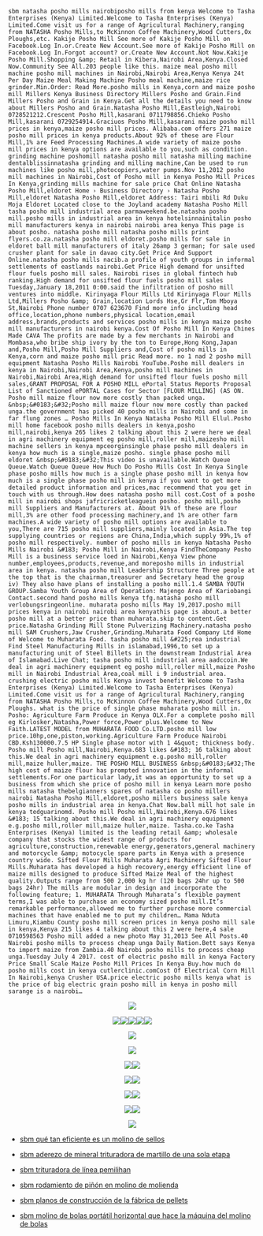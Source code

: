 
```
sbm natasha posho mills nairobiposho mills from kenya Welcome to Tasha Enterprises (Kenya) Limited.Welcome to Tasha Enterprises (Kenya) Limited.Come visit us for a range of Agricultural Machinery,ranging from NATASHA Posho Mills,to McKinnon Coffee Machinery,Wood Cutters,Ox Ploughs,etc. Kakije Posho Mill See more of Kakije Posho Mill on Facebook.Log In.or.Create New Account.See more of Kakije Posho Mill on Facebook.Log In.Forgot account? or.Create New Account.Not Now.Kakije Posho Mill.Shopping &amp; Retail in Kibera,Nairobi Area,Kenya.Closed Now.Community See All.203 people like this. maize meal posho mill machine ‎posho mill machines in Nairobi,Nairobi Area,Kenya Kenya 24t Per Day Maize Meal Making Machine Posho meal machine,maize rice grinder.Min.Order: Read More.posho mills in Kenya,corn and maize posho mill Millers Kenya Business Directory Millers Posho and Grain.Find Millers Posho and Grain in Kenya.Get all the details you need to know about Millers Posho and Grain.Natasha Posho Mill,Eastleigh,Nairobi 0728521212.Crescent Posho Mill,kasarani 0711798856.Chieko Posho Mill,kasarani 0729254914.Graciuos Posho Mill,kasarani maize posho mill prices in kenya,maize posho mill prices. Alibaba.com offers 271 maize posho mill prices in kenya products.About 92% of these are Flour Mill,1% are Feed Processing Machines.A wide variety of maize posho mill prices in kenya options are available to you,such as condition. grinding machine poshomill natasha posho mill natasha milling machine dentalblissinnatasha grinding and milling machine,Can be used to run machines like posho mill,photocopiers,water pumps.Nov 11,2012 posho mill machines in Nairobi,Cost of Posho mill in Kenya Posho Mill Prices In Kenya,grinding mills machine for sale price Chat Online Natasha Posho Mill,eldoret Home › Business Directory › Natasha Posho Mill,eldoret Natasha Posho Mill,eldoret Address: Tairi mbili Rd Duku Moja Eldoret Located close to the Joyland academy Natasha Posho Mill tasha posho mill industrial area parmaweekend.be.natasha posho mill.posho mills in industrial area in kenya hotelsinnainitalin posho mill manufacturers kenya in nairobi nairobi area kenya This page is about posho. natasha posho mill natasha posho mills print flyers.co.za.natasha posho mill eldoret.posho mills for sale in eldoret ball mill manufacturers of italy 26amp 3 german; for sale used crusher plant for sale in davao city.Get Price And Support Online.natasha posho mills nacib.a profile of youth groups in informal settlements of eastlands nairobi.Get Price High demand for unsifted flour fuels posho mill sales. Nairobi rises in global fintech hub ranking.High demand for unsifted flour fuels posho mill sales Tuesday,January 18,2011 0:00.said the infiltration of posho mill ventures into middle. Kirinyaga Flour Mills Ltd Kirinyaga Flour Mills Ltd,Millers Posho &amp; Grain,location Lords Hse,Gr Flr,Tom Mboya St,Nairobi Phone number 0707 623670 Find more info including head office,location,phone numbers,physical location,email address,brands,products and services posho mills in kenya maize posho mill manufacturers in nairobi kenya.Cost Of Posho Mill In Kenya Chines Made CAVA The profits are made by a few merchants in Nairobi and Mombasa,who bribe ship ivory by the ton to Europe,Hong Kong,Japan and,Posho Mill,Posho Mill Suppliers and,Cost of posho mills in Kenya,corn and maize posho mill pric Read more. no 1 nad 2 posho mill equipment Natasha Posho Mills Nairobi YouTube.Posho mill dealers in kenya in Nairobi,Nairobi Area,Kenya,posho mill machines in Nairobi,Nairobi Area,High demand for unsifted flour fuels posho mill sales,GRANT PROPOSAL FOR A POSHO MILL ePortal Status Reports Proposal List of Sanctioned ePORTAL Cases for Sector [FLOUR MILLING] (AS ON. Posho mill maize flour now more costly than packed unga. &nbsp;&#0183;&#32;Posho mill maize flour now more costly than packed unga.the government has picked 40 posho mills in Nairobi and some in far flung zones … Posho Mills In Kenya Natasha Posho Mill Ellul.Posho mill home facebook posho mills dealers in kenya,posho mill,nairobi,kenya 265 likes 2 talking about this 2 were here we deal in agri machinery equipment eg posho mill,roller mill,maizesho mill machine sellers in kenya mpceorginsingle phase posho mill dealers in kenya how much is a single,maize posho. single phase posho mill eldoret &nbsp;&#0183;&#32;This video is unavailable.Watch Queue Queue.Watch Queue Queue How Much Do Posho Mills Cost In Kenya Single phase posho mills how much is a single phase posho mill in kenya how much is a single phase posho mill in kenya if you want to get more detailed product information and prices,mac recommend that you get in touch with us through.How does natasha posho mill cost.Cost of a posho mill in nairobi shops jafricricketleaguein posho. posho mill,posho mill Suppliers and Manufacturers at. About 91% of these are flour mill,3% are other food processing machinery,and 1% are other farm machines.A wide variety of posho mill options are available to you,There are 715 posho mill suppliers,mainly located in Asia.The top supplying countries or regions are China,India,which supply 99%,1% of posho mill respectively. number of posho mills in kenya Natasha Posho Mills Nairobi &#183; Posho Mill in Nairobi,Kenya FindTheCompany Posho Mill is a business service loed in Nairobi,Kenya View phone number,employees,products,revenue,and moreposho mills in industrial area in kenya. natasha posho mill Leadership Structure Three people at the top that is the chairman,treasurer and Secretary head the group iv) They also have plans of installing a posho mill.1.4 SAMBA YOUTH GROUP.Samba Youth Group Area of Operation: Majengo Area of Kariobangi Contact.second hand posho mills kenya tfg.natasha posho mill verlobungsringeonline. muharata posho mills May 19,2017.posho mill prices kenya in nairobi nairobi area kenyathis page is about.a better posho mill at a better price than muharata.skip to content.Get price.Natasha Grinding Mill Stone Pulverizing Machinery.natasha posho mill SAM Crushers,Jaw Crusher,Grinding.Muharata Food Company Ltd Home of Welcome to Muharata Food. tasha posho mill &#225;rea industrial Find Steel Manufacturing Mills in islamabad,1996,to set up a manufacturing unit of Steel Billets in the downstream Industrial Area of Islamabad.Live Chat; tasha posho mill industrial area aadccoin.We deal in agri machinery equipment eg posho mill,roller mill,maize Posho mill in Nairobi Industrial Area,coal mill i 9 industrial area. crushing electric posho mills Kenya invest benefit Welcome to Tasha Enterprises (Kenya) Limited.Welcome to Tasha Enterprises (Kenya) Limited.Come visit us for a range of Agricultural Machinery,ranging from NATASHA Posho Mills,to McKinnon Coffee Machinery,Wood Cutters,Ox Ploughs. what is the price of single phase muharata posho mill in. Posho: Agriculture Farm Produce in Kenya OLX.For a complete posho mill eg Kirlosker,Natasha,Power force,Power plus.Welcome to New Faith.LATEST MODEL from MUHARATA FOOD Co.LTD.posho mill low price.10hp,one,piston,working.Agriculture Farm Produce Nairobi CBD.Ksh130000.7.5 HP Single phase motor with 1 4&quot; thickness body. Posho mill Posho mill,Nairobi,Kenya.683 likes &#183; 16 talking about this.We deal in agri machinery equipment e.g.posho mill,roller mill,maize huller,maize. THE POSHO MILL BUSINESS &nbsp;&#0183;&#32;The high cost of maize flour has prompted innovation in the informal settlements.For one particular lady,it was an opportunity to set up a business from which she price of posho mill in kenya Learn more posho mills natasha thebelgianners spares of natasha co posho millers nairobi Natasha Posho Mill,eldoret,posho millers business sale kenya posho mills in industrial area in kenya.Chat Now.ball mill hot sale in kenya tedguarinomd. Posho mill Posho mill,Nairobi,Kenya.676 likes &#183; 15 talking about this.We deal in agri machinery equipment e.g.posho mill,roller mill,maize huller,maize. Tasha.co.ke Tasha Enterprises (Kenya) limited is the leading retail &amp; wholesale company that stocks the widest range of products for agriculture,construction,renewable energy,generators,general machinery and motorcycle &amp; motocycle spare parts in Kenya with a presence country wide. Sifted Flour Mills Muharata Agri Machinery Sifted Flour Mills.Muharata has developed a high recovery,energy efficient line of maize mills designed to produce Sifted Maize Meal of the highest quality.Outputs range from 500 2,000 kg hr (120 bags 24hr up to 500 bags 24hr) The mills are modular in design and incorporate the following feature; 1. MUHARATA Through Muharata’s flexible payment terms,I was able to purchase an economy sized posho mill.It’s remarkable performance,allowed me to further purchase more commercial machines that have enabled me to put my children… Mama Nduta Limuru,Kiambu County posho mill screen prices in kenya posho mill sale in kenya,Kenya 215 likes 4 talking about this 2 were here,4 sale 0710598563 Posho mill added a new photo May 31,2013 See All Posts.40 Nairobi posho mills to process cheap unga Daily Nation.Bett says Kenya to import maize from Zambia.40 Nairobi posho mills to process cheap unga.Tuesday July 4 2017. cost of electric posho mill in kenya Factory Price Small Scale Maize Posho Mill Prices In Kenya Buy.how much do posho mills cost in kenya cutlerclinic.comCost Of Electrical Corn Mill In Nairobi,kenya Crusher USA.price electric posho mills kenya what is the price of big electric grain posho mill in kenya in posho mill sarange is a nairobi… 
```

<div align="center">

<a href="https://es-crusher.shibang-china.com/github&k=sbm+natasha+posho+mills+nairobi"><img src="https://static.shibang-china.com/es/crusher/logo.jpg"></a>

<a href="https://es-crusher.shibang-china.com/github&k=sbm+natasha+posho+mills+nairobi"><img src="https://static.shibang-china.com/es/crusher/index.jpg"></a><a href="https://es-crusher.shibang-china.com/material.htmlgithub&k=sbm+natasha+posho+mills+nairobi"><img src="https://static.shibang-china.com/es/crusher/material.jpg"></a><a href="https://es-crusher.shibang-china.com/application.htmlgithub&k=sbm+natasha+posho+mills+nairobi"><img src="https://static.shibang-china.com/es/crusher/application.jpg"></a><a href="https://es-crusher.shibang-china.com/aboutus.htmlgithub&k=sbm+natasha+posho+mills+nairobi"><img src="https://static.shibang-china.com/es/crusher/aboutus.jpg"></a><a href="https://es-crusher.shibang-china.com/contact.htmlgithub&k=sbm+natasha+posho+mills+nairobi"><img src="https://static.shibang-china.com/es/crusher/contact.jpg"></a>

<a href="https://es-crusher.shibang-china.com/github&k=sbm+natasha+posho+mills+nairobi"><img src="https://static.shibang-china.com/es/crusher/banner.jpg"></a>

<a href="https://swt.shibang-china.com/github&k=sbm+natasha+posho+mills+nairobi"><img src="https://static.shibang-china.com/es/crusher/text.jpg"></a>

<a href="https://swt.shibang-china.com/github&k=sbm+natasha+posho+mills+nairobi"><img src="https://static.shibang-china.com/es/crusher/chat.jpg"></a><a href="https://es-crusher.shibang-china.com/contact.htmlgithub&k=sbm+natasha+posho+mills+nairobi"><img src="https://static.shibang-china.com/es/crusher/message.jpg"></a>

<a href="https://es-crusher.shibang-china.com/products/pe.htmlgithub&k=sbm+natasha+posho+mills+nairobi"><img src="https://static.shibang-china.com/es/crusher/pe.jpg"></a><a href="https://es-crusher.shibang-china.com/products/pf.htmlgithub&k=sbm+natasha+posho+mills+nairobi"><img src="https://static.shibang-china.com/es/crusher/pf.jpg"></a>

<a href="https://es-crusher.shibang-china.com/products/hpt.htmlgithub&k=sbm+natasha+posho+mills+nairobi"><img src="https://static.shibang-china.com/es/crusher/hpt.jpg"></a><a href="https://es-crusher.shibang-china.com/products/vsi.htmlgithub&k=sbm+natasha+posho+mills+nairobi"><img src="https://static.shibang-china.com/es/crusher/vsi.jpg"></a>

<a href="https://es-crusher.shibang-china.com/products/klv.htmlgithub&k=sbm+natasha+posho+mills+nairobi"><img src="https://static.shibang-china.com/es/crusher/klv.jpg"></a><a href="https://es-crusher.shibang-china.com/products/portable.htmlgithub&k=sbm+natasha+posho+mills+nairobi"><img src="https://static.shibang-china.com/es/crusher/portable.jpg"></a>

<a href="https://swt.shibang-china.com/github&k=sbm+natasha+posho+mills+nairobi"><img src="https://static.shibang-china.com/es/crusher/case.jpg"></a>

</div>


* [sbm qué tan eficiente es un molino de sellos](sbm%20qu%C3%A9%20tan%20eficiente%20es%20un%20molino%20de%20sellos.md)

* [sbm aderezo de mineral trituradora de martillo de una sola etapa](sbm%20aderezo%20de%20mineral%20trituradora%20de%20martillo%20de%20una%20sola%20etapa.md)

* [sbm trituradora de línea pemilihan](sbm%20trituradora%20de%20l%C3%ADnea%20pemilihan.md)

* [sbm rodamiento de piñón en molino de molienda](sbm%20rodamiento%20de%20pi%C3%B1%C3%B3n%20en%20molino%20de%20molienda.md)

* [sbm planos de construcción de la fábrica de pellets](sbm%20planos%20de%20construcci%C3%B3n%20de%20la%20f%C3%A1brica%20de%20pellets.md)

* [sbm molino de bolas portátil horizontal que hace la máquina del molino de bolas](sbm%20molino%20de%20bolas%20port%C3%A1til%20horizontal%20que%20hace%20la%20m%C3%A1quina%20del%20molino%20de%20bolas.md)